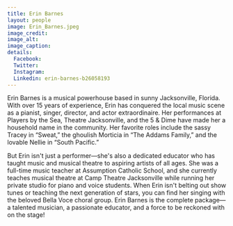 ```yaml
---
title: Erin Barnes
layout: people
image: Erin_Barnes.jpeg
image_credit: 
image_alt: 
image_caption: 
details:
  Facebook: 
  Twitter: 
  Instagram: 
  Linkedin: erin-barnes-b26058193
---
```


Erin Barnes is a musical powerhouse based in sunny Jacksonville, Florida. With over 15 years of experience, Erin has conquered the local music scene as a pianist, singer, director, and actor extraordinaire. Her performances at Players by the Sea, Theatre Jacksonville, and the 5 & Dime have made her a household name in the community. Her favorite roles include the sassy Tracey in “Sweat,” the ghoulish Morticia in “The Addams Family,” and the lovable Nellie in “South Pacific.” 

But Erin isn't just a performer—she's also a dedicated educator who has taught music and musical theatre to aspiring artists of all ages. She was a full-time music teacher at Assumption Catholic School, and she currently teaches musical theatre at Camp Theatre Jacksonville while running her private studio for piano and voice students. When Erin isn't belting out show tunes or teaching the next generation of stars, you can find her singing with the beloved Bella Voce choral group. Erin Barnes is the complete package—a talented musician, a passionate educator, and a force to be reckoned with on the stage!
